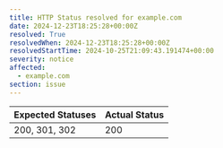 ```yaml
---
title: HTTP Status resolved for example.com
date: 2024-12-23T18:25:28+00:00Z
resolved: True
resolvedWhen: 2024-12-23T18:25:28+00:00Z
resolvedStartTime: 2024-10-25T21:09:43.191474+00:00
severity: notice
affected:
  - example.com
section: issue
---
```


| Expected Statuses | Actual Status  |
|-------------------|----------------|
| 200, 301, 302 | 200 |
